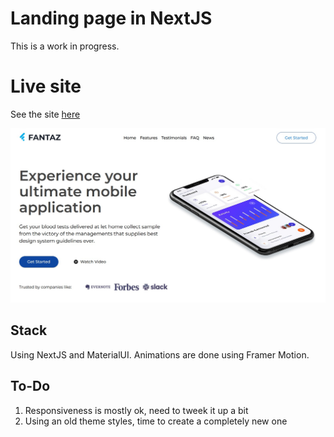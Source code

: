 # Landing page in NextJS

This is a work in progress.

# Live site

See the site [here](https://fantaz-landing.vercel.app/)

![FANTAZ landing page by Čedomir Babić](./landing_page.jpg?raw=true 'FANTAZ blog')

## Stack

Using NextJS and MaterialUI. Animations are done using Framer Motion.

## To-Do

1. Responsiveness is mostly ok, need to tweek it up a bit
2. Using an old theme styles, time to create a completely new one
